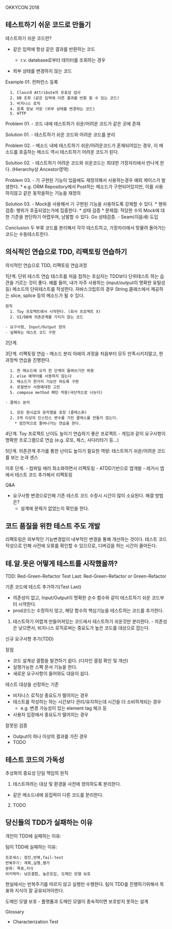 OKKYCON 2018

## 테스트하기 쉬운 코드로 만들기

테스트하기 쉬운 코드란?

  - 같은 입력에 항상 같은 결과를 반환하는 코드
    * r.v. database로부터 데이터를 조회하는 경우

  - 외부 상태를 변경하지 않는 코드

Example 01. 컨퍼런스 등록

  ```
    1. Class내 Attribute의 유효성 검사
    2. DB 조회 (같은 입력에 다른 결과를 반환 할 수 있는 코드)
    3. 비지니스 로직
    4. 등록 정보 저장 (외부 상태를 변경하는 코드)
    5. HTTP
  ```

  Problem 01.
    - 코드 내에 테스트하기 쉬운/어려운 코드가 같은 곳에 존재

  Solution 01.
    - 테스트하기 쉬운 코드와 어려운 코드를 분리

  Problem 02.
    - 메소드 내에 테스트하기 쉬운/어려운코드가 혼재되어있는 경우, 이 메소드를 호출하는 메소드 역시 테스트하기 어려운 코드가 된다.

  Solution 02.
    - 테스트하기 어려운 코드와 쉬운코드는 최대한 가장자리에서 만나게 한다. (Hierarchy상 Ancestor영역)

  Problem 03.
    - 기 구현된 기능이 있음에도 재정의해서 사용하는경우 예외 케이스가 발생한다.
      * e.g. ORM Repository에서 Post하는 메소드가 구현되어있지만, 이를 사용하지않고 같은 동작을하는 기능을 재정의

  Solution 03.
    - Mock을 사용해서 기 구현된 기능을 사용하도록 강제할 수 있다.
      * 행위 검증: 행위가 호출되었는가에 집중한다.
      * 상태 검증
      * 문제점: 적당한 수의 Mock에 대한 기준을 판단하기 어렵우며, 남발할 수 있다. Go 상태검증.
    - Seam(이음새) 도입

  Conclusion
    두 부류 코드를 분리해서 각각 테스트하고, 가장자리에서 맞물려 돌아가는 코드는 수동테스트한다.

## 의식적인 연습으로 TDD, 리팩토링 연습하기

의식적인 연습으로 TDD, 리팩토링 연습과정

  1단계. 단위 테스트 연습
    테스트를 처음 접하는 초심자는 TDD보다 단위테스트 하는 습관을 기르는 것이 좋다.
    예를 들어, 내가 자주 사용하는 (input/output이 명확한 유틸성 등) 메소드의 단위테스트를 작성한다.
    자바스크립트의 경우 String 클래스에서 제공하는 slice, splice 등의 메소드가 될 수 있다.

    원칙
      1. Toy 프로젝트에서 시작한다. (회사 프로젝트 X)
      2. UI/DB에 의존관계를 가지지 않는 코드

    - 요구사항, Input/Output 정의
    - 실패하는 테스트 코드 구현

  2단계.

  3단계. 리팩토링 연습
    - 메소드 분리
      아래의 과정을 처음부터 모두 만족시키지말고, 한 과정씩 연습을 진행한다.

      1. 한 메소드에 오직 한 단계의 들여쓰기만 허용
      2. else 예약어를 사용하지 않는다
      3. 메소드가 한가지 기능만 하도록 구현
      4. 로컬변수 사용에대한 고민
      5. compose method 패턴 적용(극단적으로 나눈다)

    - 클래스 분리

      1. 모든 원시값과 문자열을 포장 (클래스화)
      2. 3개 이상의 인스턴스 변수를 가진 클래스를 만들지 않는다.
        * 점진적으로 줄여나가는 연습을 한다.

  4단계. Toy 프로젝트 난이도 높이기
    연습하기 좋은 프로젝트
      - 게임과 같이 요구사항이 명확한 프로그램으로 연습 (e.g. 로또, 체스, 사다리타기 등...)

  5단계. 의존관계 추가를 통한 난이도 높이기
    필요한 역량: 테스트하기 쉬운/어려운 코드를 보는 눈과 센스

  이후 단계.
    - 컴파일 에러 최소화하면서 리팩토링
    - ATDD기반으로 앱개발
    - 레거시 앱에서 테스트 코드 추가해서 리팩토링

  Q&A
   - 요구사항 변경으로인해 기존 테스트 코드 수정시 시간이 많이 소요된다. 해결 방법은?
     - 설계에 문제가 없었는지 확인을 한다.

## 코드 품질을 위한 테스트 주도 개발

  리팩토링은 외부적인 기능변경없이 내부적인 변경을 통해 개선하는 것이다.
  테스트 코드 작성으로 인해 사전에 오류를 확인할 수 있으므로, 디버깅을 하는 시간이 줄어든다.


## 테.알.못은 어떻게 테스트를 시작했을까?

TDD: Red-Green-Refactor
Test Last: Red-Green-Refactor or Green-Refactor

기존 코드에 테스트 추가하기(Test Last)
  - 의존성이 없고, Input/Output이 명확한 순수 함수와 같이 테스트하기 쉬운 코드부터 시작한다.
  - prod코드는 수정하지 않고, 해당 함수의 핵심기능을 테스트하는 코드를 추가한다.

  1. 테스트하기 어렵게 만들어져있는 코드에서 테스트하기 쉬운것만 분리한다.
    - 의존성은 낮으면서, 비지니스 로직로써는 중요도가 높은 코드를 대상으로 잡는다.

신규 요구사항 추가(TDD)

장점
  - 코드 설계상 결함을 발견하기 쉽다. (디자인 결점 확인 및 개선)
  - 실행가능한 스펙 문서 기능을 한다.
  - 새로운 요구사항이 들어와도 대응이 쉽다.

테스트 대상을 선정하는 기준
  - 비지니스 로직상 중요도가 떨어지는 경우
  - 테스트를 작성하는 하는 시간보다 관리/유지하는데 시간을 더 소비하게되는 경우
    * e.g. 변경 가능성이 있는 element tag 체크 등
  - 사용자 입장에서 중요도가 떨어지는 경우

잘못된 검증
  - Output이 하나 이상의 결과를 가진 경우
  - TODO

## 테스트 코드의 가독성

추상화의 중요성
단일 책임의 원칙

1. 테스트하려는 대상 및 환경을 사전에 정의하도록 분리한다.
  * 같은 메소드내에 응집력이 다른 코드를 분리한다.
2. TODO


## 당신들의 TDD가 실패하는 이유

개인이 TDD에 실패하는 이유:

팀이 TDD에 실패하는 이유:
  ```
  프로세스: 점진,반복,fail-test
  반복주기: 계획,실행,평가
  문화: 목표,지식
  아키텍처: 낮은결합, 높은응집, 도메인 모델 보호
  ```
  현실에서는 반복주기를 따르지 않고 실행만 수행한다.
  팀이 TDD를 진행하기위해서 목표와 지식이 잘 공유되어야한다.

  도메인 모델 보호
    - 플랫폼과 도메인 모델이 종속적이면 보호받지 못하는 설계


Glossary
 - Characterization Test
